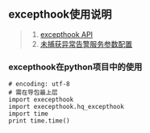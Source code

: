 ## excepthook使用说明

> 1. [excepthook API](/docs/v1/log.md)
> 1. [未捕获异常告警服务参数配置](/docs/v1/fluentd-config.md)

### excepthook在python项目中的使用

```
# encoding: utf-8
# 需在导包最上层
import execepthook
import execepthook.hq_excepthook
import time
print time.time()

```